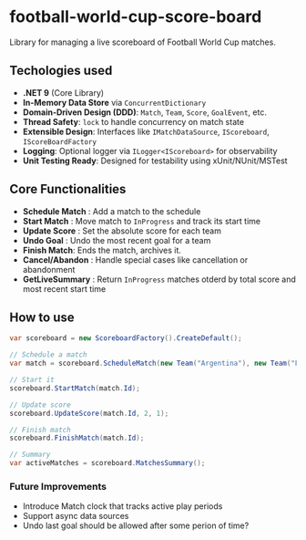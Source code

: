 # football-world-cup-score-board

Library for managing a live scoreboard of Football World Cup matches.

## Techologies used

- **.NET 9** (Core Library)
- **In-Memory Data Store** via `ConcurrentDictionary`
- **Domain-Driven Design (DDD)**: `Match`, `Team`, `Score`, `GoalEvent`, etc.
- **Thread Safety**: `lock` to handle concurrency on match state
- **Extensible Design**: Interfaces like `IMatchDataSource`, `IScoreboard`, `IScoreBoardFactory`
- **Logging**: Optional logger via `ILogger<IScoreboard>` for observability
- **Unit Testing Ready**: Designed for testability using xUnit/NUnit/MSTest

## Core Functionalities

- **Schedule Match** : Add a match to the schedule
- **Start Match** : Move match to `InProgress` and track its start time  
- **Update Score** : Set the absolute score for each team
- **Undo Goal** : Undo the most recent goal for a team
- **Finish Match**: Ends the match, archives it.
- **Cancel/Abandon** : Handle special cases like cancellation or abandonment
- **GetLiveSummary** : Return `InProgress` matches otderd by total score and most recent start time

## How to use
```csharp
var scoreboard = new ScoreboardFactory().CreateDefault();

// Schedule a match
var match = scoreboard.ScheduleMatch(new Team("Argentina"), new Team("France"), DateTime.UtcNow.AddMinutes(10));

// Start it
scoreboard.StartMatch(match.Id);

// Update score
scoreboard.UpdateScore(match.Id, 2, 1);

// Finish match
scoreboard.FinishMatch(match.Id);

// Summary
var activeMatches = scoreboard.MatchesSummary();
```

### Future Improvements
- Introduce Match clock that tracks active play periods
- Support async data sources
- Undo last goal should be allowed after some perion of time?

